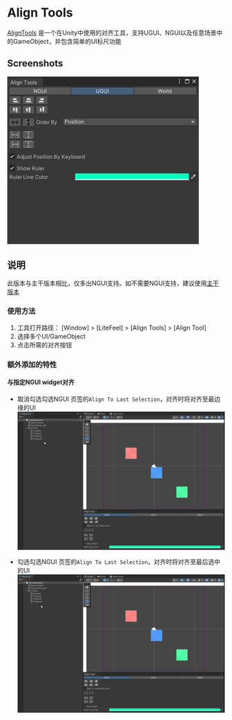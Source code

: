 # Align Tools

[AlignTools] 是一个在Unity中使用的对齐工具，支持UGUI、NGUI以及任意场景中的GameObject，并包含简单的UI标尺功能

## Screenshots

![](Documentation~/Images/screenshots.png)

## 说明
此版本与主干版本相比，仅多出NGUI支持。如不需要NGUI支持，建议使用[主干版本]
### 使用方法

1. 工具打开路径： [Window] > [LiteFeel] > [Align Tools] > [Align Tool]
2. 选择多个UI/GameObject
3. 点击所需的对齐按钮

### 额外添加的特性
#### 与指定NGUI widget对齐
* 取消勾选勾选NGUI 页签的` Align To Last Selection `，对齐时将对齐至最边缘的UI
![](Documentation~/Images/TurnOff.gif)

* 勾选勾选NGUI 页签的` Align To Last Selection `，对齐时将对齐至最后选中的UI
![](Documentation~/Images/TurnOn.gif)


[AlignTools]: https://github.com/0right/Unity-AlignTools
[主干版本]: https://github.com/litefeel/Unity-AlignTools

